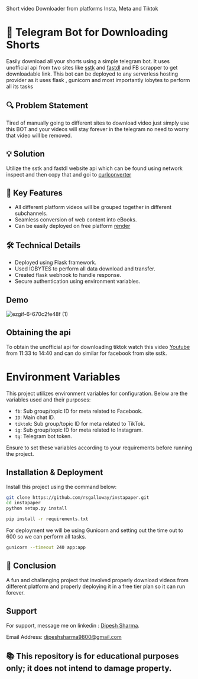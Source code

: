 Short video Downloader from platforms Insta, Meta and Tiktok
# 📘 Telegram Bot for Downloading Shorts

Easily download all your shorts using a simple telegram bot. It uses unofficial api from two sites like [sstk](https://ssstik.io) and [fastdl](https://fastdl.app/) and FB scrapper to get downloadable link. This bot can be deployed to any serverless hosting provider as it uses flask , gunicorn and most importantly iobytes to perform all its tasks

## 🔍 Problem Statement
Tired of manually going to different sites to download video just simply use this BOT and your videos will stay forever in the telegram no need to worry that video will be removed.

## 💡 Solution
Utilize the  sstk and fastdl website api which can be found using network inspect and then copy that and goi to [curlconverter](https://curlconverter.io) 


## 🚀 Key Features
- All different platform videos will be grouped together in different subchannels.
- Seamless conversion of web content into eBooks.
- Can be easily deployed on free platform [render](https://.render.com) 

## 🛠️ Technical Details
- Deployed using Flask framework.
- Used IOBYTES to perform all data download and transfer.
- Created flask webhook to handle response.
- Secure authentication using environment variables.


## Demo
![ezgif-6-670c2fe48f (1)](https://github.com/bdipesh3045/Social-Media-video-downloader/assets/111185281/bdb8417a-ad59-4d10-a98d-43b2aab857f9)


## Obtaining the api
To obtain the unofficial api for downloading tiktok watch this video [Youtube](https://youtu.be/UsT11sOD1JA?t=699) from 11:33 to 14:40 and can do similar for facebook from site sstk.



# Environment Variables

This project utilizes environment variables for configuration. Below are the variables used and their purposes:

- `fb`: Sub group/topic ID for meta related to Facebook.
- `ID`: Main chat ID.
- `tiktok`: Sub group/topic ID for meta related to TikTok.
- `ig`: Sub group/topic ID for meta related to Instagram.
- `tg`: Telegram bot token.

Ensure to set these variables according to your requirements before running the project.

## Installation & Deployment

Install this project using the command below:

 ```bash
 git clone https://github.com/rsgalloway/instapaper.git
 cd instapaper
 python setup.py install
```

```bash
pip install -r requirements.txt

```
For deployment we will be using Gunicorn and setting out the time out to 600 so we can perform all tasks.

```bash
gunicorn --timeout 240 app:app

```

## 🌟 Conclusion
A fun and challenging project that involved properly download videos from different platform and properly deploying it in a free tier plan so it can run forever.



## Support

For support, message me on linkedin : [Dipesh Sharma](https://www.linkedin.com/in/dipesh-sharma-b04948202/).


Email Address: dipeshsharma9800@gmail.com

## 📚 This repository is for educational purposes only; it does not intend to damage property.
